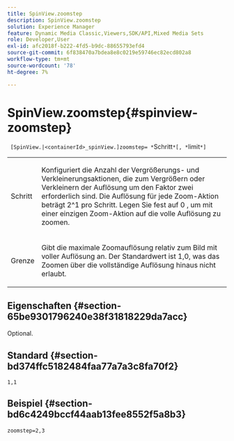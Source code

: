 ```yaml
---
title: SpinView.zoomstep
description: SpinView.zoomstep
solution: Experience Manager
feature: Dynamic Media Classic,Viewers,SDK/API,Mixed Media Sets
role: Developer,User
exl-id: afc2018f-b222-4fd5-b9dc-88655793efd4
source-git-commit: 6f838470a7bdea8e8c0219e59746ec82ecd802a8
workflow-type: tm+mt
source-wordcount: '78'
ht-degree: 7%

---
```


# SpinView.zoomstep{#spinview-zoomstep}

` [SpinView.|<containerId>_spinView.]zoomstep= *`Schritt`*[, *`limit`*]`

<table id="table_2D7F971D503348B8A9559362A1D9B26D"> 
 <tbody> 
  <tr> 
   <td colname="col1"> <p> <span class="codeph"><span class="varname"> Schritt</span></span> </p> </td> 
   <td colname="col2"> <p> Konfiguriert die Anzahl der Vergrößerungs- und Verkleinerungsaktionen, die zum Vergrößern oder Verkleinern der Auflösung um den Faktor zwei erforderlich sind. Die Auflösung für jede Zoom-Aktion beträgt 2^1 pro Schritt. Legen Sie fest auf <span class="codeph"> 0</span> , um mit einer einzigen Zoom-Aktion auf die volle Auflösung zu zoomen. </p> </td> 
  </tr> 
  <tr> 
   <td colname="col1"> <p> <span class="codeph"><span class="varname"> Grenze</span></span> </p> </td> 
   <td colname="col2"> <p> Gibt die maximale Zoomauflösung relativ zum Bild mit voller Auflösung an. Der Standardwert ist <span class="codeph"> 1,0</span>, was das Zoomen über die vollständige Auflösung hinaus nicht erlaubt. </p> </td> 
  </tr> 
 </tbody> 
</table>

## Eigenschaften {#section-65be9301796240e38f31818229da7acc}

Optional.

## Standard {#section-bd374ffc5182484faa77a7a3c8fa70f2}

`1,1`

## Beispiel {#section-bd6c4249bccf44aab13fee8552f5a8b3}

`zoomstep=2,3`
